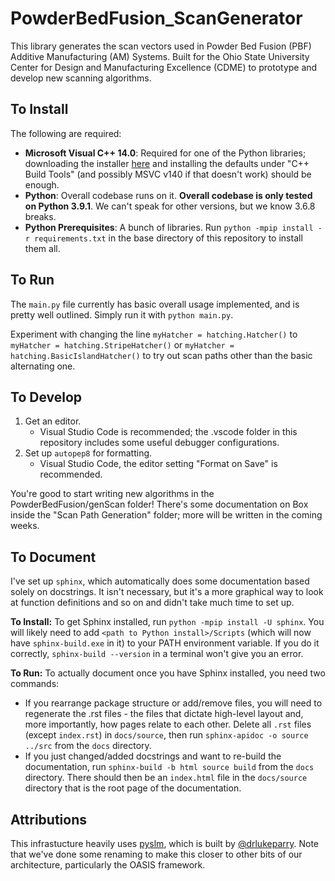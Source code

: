 # PowderBedFusion_ScanGenerator

This library generates the scan vectors used in Powder Bed Fusion (PBF) Additive Manufacturing (AM) Systems. Built for the Ohio State University Center for Design and Manufacturing Excellence (CDME) to prototype and develop new scanning algorithms.

## To Install

The following are required:

- **Microsoft Visual C++ 14.0**: Required for one of the Python libraries; downloading the installer [here](https://visualstudio.microsoft.com/visual-cpp-build-tools/) and installing the defaults under "C++ Build Tools" (and possibly MSVC v140 if that doesn't work) should be enough.
- **Python**: Overall codebase runs on it. **Overall codebase is only tested on Python 3.9.1**. We can't speak for other versions, but we know 3.6.8 breaks. 
- **Python Prerequisites**: A bunch of libraries. Run `python -mpip install -r requirements.txt` in the base directory of this repository to install them all.

## To Run

The `main.py` file currently has basic overall usage implemented, and is pretty well outlined. Simply run it with `python main.py`. 

Experiment with changing the line `myHatcher = hatching.Hatcher()` to `myHatcher = hatching.StripeHatcher()` or `myHatcher = hatching.BasicIslandHatcher()` to try out scan paths other than the basic alternating one.

## To Develop

1. Get an editor. 
    - Visual Studio Code is recommended; the .vscode folder in this repository includes some useful debugger configurations. 
2. Set up `autopep8` for formatting. 
    - Visual Studio Code, the editor setting "Format on Save" is recommended.

You're good to start writing new algorithms in the PowderBedFusion/genScan folder! There's some documentation on Box inside the "Scan Path Generation" folder; more will be written in the coming weeks. 

## To Document
I've set up `sphinx`, which automatically does some documentation based solely on docstrings. It isn't necessary, but it's a more graphical way to look at function definitions and so on and didn't take much time to set up. 

**To Install:** To get Sphinx installed, run `python -mpip install -U sphinx`. You will likely need to add `<path to Python install>/Scripts` (which will now have `sphinx-build.exe` in it) to your PATH environment variable. If you do it correctly, `sphinx-build --version` in a terminal won't give you an error.

**To Run:** To actually document once you have Sphinx installed, you need two commands: 
- If you rearrange package structure or add/remove files, you will need to regenerate the .rst files - the files that dictate high-level layout and, more importantly, how pages relate to each other. Delete all `.rst` files (except `index.rst`) in `docs/source`, then run `sphinx-apidoc -o source ../src` from the `docs` directory.
- If you just changed/added docstrings and want to re-build the documentation, run `sphinx-build -b html source build` from the `docs` directory. There should then be an `index.html` file in the `docs/source` directory that is the root page of the documentation. 

## Attributions

This infrastucture heavily uses [pyslm](https://github.com/drlukeparry/pyslm/), which is built by [@drlukeparry](https://github.com/drlukeparry). Note that we've done some renaming to make this closer to other bits of our architecture, particularly the OASIS framework.
